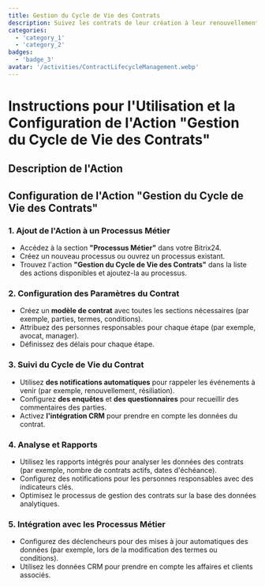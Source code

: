```yaml
---
title: Gestion du Cycle de Vie des Contrats
description: Suivez les contrats de leur création à leur renouvellement ou résiliation.
categories: 
  - 'category_1'
  - 'category_2'
badges: 
  - 'badge_3'
avatar: '/activities/ContractLifecycleManagement.webp'
---
```


# Instructions pour l'Utilisation et la Configuration de l'Action "Gestion du Cycle de Vie des Contrats"

## Description de l'Action

## **Configuration de l'Action "Gestion du Cycle de Vie des Contrats"**

### 1. Ajout de l'Action à un Processus Métier
- Accédez à la section **"Processus Métier"** dans votre Bitrix24.
- Créez un nouveau processus ou ouvrez un processus existant.
- Trouvez l'action **"Gestion du Cycle de Vie des Contrats"** dans la liste des actions disponibles et ajoutez-la au processus.

### 2. Configuration des Paramètres du Contrat
- Créez un **modèle de contrat** avec toutes les sections nécessaires (par exemple, parties, termes, conditions).
- Attribuez des personnes responsables pour chaque étape (par exemple, avocat, manager).
- Définissez des délais pour chaque étape.

### 3. Suivi du Cycle de Vie du Contrat
- Utilisez **des notifications automatiques** pour rappeler les événements à venir (par exemple, renouvellement, résiliation).
- Configurez **des enquêtes** et **des questionnaires** pour recueillir des commentaires des parties.
- Activez **l'intégration CRM** pour prendre en compte les données du contrat.

### 4. Analyse et Rapports
- Utilisez les rapports intégrés pour analyser les données des contrats (par exemple, nombre de contrats actifs, dates d'échéance).
- Configurez des notifications pour les personnes responsables avec des indicateurs clés.
- Optimisez le processus de gestion des contrats sur la base des données analytiques.

### 5. Intégration avec les Processus Métier
- Configurez des déclencheurs pour des mises à jour automatiques des données (par exemple, lors de la modification des termes ou conditions).
- Utilisez les données CRM pour prendre en compte les affaires et clients associés.